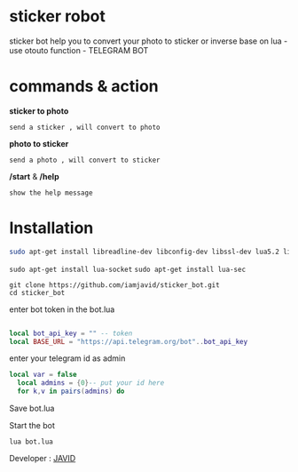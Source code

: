 # sticker robot
sticker bot help you to convert your photo to sticker or inverse
base on lua - use otouto function - TELEGRAM BOT

# commands & action 

 **sticker to photo**

`send a sticker , will convert to photo`

 **photo to sticker**

`send a photo , will convert to sticker`

 **/start** & **/help** 
 
 `show the help message`


# Installation

```bash
sudo apt-get install libreadline-dev libconfig-dev libssl-dev lua5.2 liblua5.2-dev libevent-dev make unzip git redis-server g++ libjansson-dev libpython-dev expat libexpat1-dev

```
`sudo apt-get install lua-socket` 
`sudo apt-get install lua-sec`

```
git clone https://github.com/iamjavid/sticker_bot.git
cd sticker_bot

```

enter bot token in the bot.lua

```lua

local bot_api_key = "" -- token
local BASE_URL = "https://api.telegram.org/bot"..bot_api_key
```

enter your telegram id as admin
```lua
local var = false
  local admins = {0}-- put your id here
  for k,v in pairs(admins) do

```

Save bot.lua

Start the bot

`lua bot.lua`


Developer : [JAVID](https://telegram.me/iamjavid)
